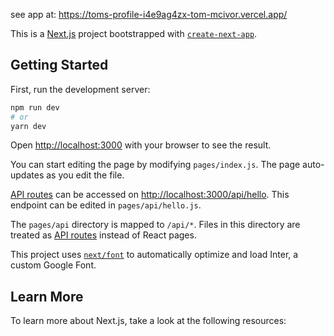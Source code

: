 see app at: https://toms-profile-i4e9ag4zx-tom-mcivor.vercel.app/
 
 
 
 This is a [Next.js](https://nextjs.org/) project bootstrapped with [`create-next-app`](https://github.com/vercel/next.js/tree/canary/packages/create-next-app).
 
 ## Getting Started
 
 First, run the development server:
 
 ```bash
 npm run dev
 # or
 yarn dev
 ```
 
 Open [http://localhost:3000](http://localhost:3000) with your browser to see the result.
 
 You can start editing the page by modifying `pages/index.js`. The page auto-updates as you edit the file.
 
 [API routes](https://nextjs.org/docs/api-routes/introduction) can be accessed on [http://localhost:3000/api/hello](http://localhost:3000/api/hello). This endpoint can be edited in `pages/api/hello.js`.
 
 The `pages/api` directory is mapped to `/api/*`. Files in this directory are treated as [API routes](https://nextjs.org/docs/api-routes/introduction) instead of React pages.
 
 This project uses [`next/font`](https://nextjs.org/docs/basic-features/font-optimization) to automatically optimize and load Inter, a custom Google Font.
 
 ## Learn More
 
 To learn more about Next.js, take a look at the following resources:

